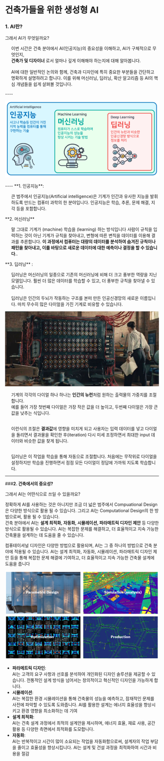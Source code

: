 # 건축가들을 위한 생성형 AI 

### **1. AI란?** 

그래서 AI가 무엇일까요? 
<br>
<p style="margin-left: 20px;"> 
이번 시간은 건축 분야에서 AI(인공지능)의 중요성을 이해하고, AI가 구체적으로 무엇인지,<br> 
<b>건축가 및 디자이너</b> 로서 얼마나 깊게 이해해야 하는지에 대해 알아봅니다. 
<br>
<br>AI에 대한 일반적인 논의와 함께, 건축과 디자인에 특히 중요한 부분들을 간단하고 명확하게 설명하려고 합니다. 이를 위해 머신러닝, 딥러닝, 확산 알고리즘 등 AI의 핵심 개념들을 쉽게 살펴볼 것입니다.</p>
----
<p align="center">
  <img src="../../img/image2.png" alt="Generative AI in Architecture">
</p>
----
**1. 인공지능**:
 <p style="margin-left: 20px;">
 큰 범주에서 인공지능(Artificial intelligence)은 기계가 인간과 유사한 지능을 발휘하도록 만드는 컴퓨터 과학의 한 분야입니다. 인공지능은 학습, 추론, 문제 해결, 지각 등을 포함합니다.
 </p>
**2. 머신러닝** 
<p style="margin-left: 20px;">
 말 그대로 기계가 (machine) 학습을 (learning) 하는 방식입니다
 사람이 규칙을 입력하는 것이 아닌 기계가 규칙을 찾아내고, 변형에 따른 변칙을 데이터를 이용해 결과를 추론합니다. <b>이 과정에서 컴퓨터는 대량의 데이터를 분석하여 숨겨진 규칙이나 패턴을 찾아내고, 이를 바탕으로 새로운 데이터에 대한 예측이나 결정을 할 수 있습니다.</b>. 
</p>
**3. 딥러닝** : 
<p style="margin-left: 20px;">
  딥러닝은 머신러닝의 일종으로 기존의 머신러닝에 비해 더 크고 풍부한 역량을 지닌 모델입니다. 훨씬 더 많은 데이터를 학습할 수 있고, 더 풍부한 규칙을 찾아낼 수 있습니다.
  <br><br> 딥러닝은 인간의 두뇌가 작동하는 구조를 본떠 만든 인공신경망의 새로운 이름입니다. 마치 무수히 많은 다이얼을 가진 기계로 비유할 수 있습니다. </P>
  
  <p align="center">
  <img src="../../img/image5.png" alt="Generative AI in Architecture">
</p>

  <div style="margin-left: 20px;">
  기계의 각각의 다이얼 하나 하나는 <b>인간의 뉴런</b>처럼 원하는 출력물의 가중치를 조절합니다. <br>예를 들어 가장 첫번째 다이얼은 가장 작은 값을 더 높이고, 두번째 다이얼은 가장 큰 값을 낮추는 식입니다. <br><br>

  이런식의 조절은 <b>결과값</b>에 영향을 미치게 되고 사용자는 입력 데이터를 넣고 다이얼을 돌리면서 결과물을 확인한 후(iteration) 다시 미세 조정하면서 최대한 input 데이터와 비슷한 값을 찾게 됩니다. <br><br>

  딥러닝은 이 작업을 학습을 통해 자동으로 조절합니다. 처음에는 무작위로 다이얼을 설정하지만 학습을 진행하면서 점점 모든 다이얼이 정답에 가까워 지도록 학습합니다.</div>

  ----

###**2. 건축에서의 중요성?**

그래서 AI는 어떤식으로 쓰일 수 있을까요? <br>

정확하게 AI를 사용하는 것은 아니지만 조금 더 넓은 범주에서 Compuational Design은 다양한 방식으로 활용 될 수 있습니다. 그리고 AI는 Computational Design의 한 방법으로써, 활용 될 수 있습니다.  
건축 분야에서 AI는 **설계 최적화, 자동화, 시뮬레이션, 파라매트릭 디자인 제안** 등 다양한 방식으로 활용될 수 있습니다. AI는 복잡한 문제를 해결하고, 더 효율적이고 지속 가능한 건축물을 설계하는 데 도움을 줄 수 있습니다.

컴퓨테이셔널 디자인은 다양한 방법으로 활용되며, AI는 그 중 하나의 방법으로 건축 분야에 적용될 수 있습니다. AI는 설계 최적화, 자동화, 시뮬레이션, 파라매트릭 디자인 제안 등을 통해 복잡한 문제 해결에 기여하고, 더 효율적이고 지속 가능한 건축물 설계에 도움을 줍니다<br>
<p align="center">
  <img src="../../img/image13.PNG" alt="Generative AI in Architecture">
</p>

- **파라메트릭 디자인**: <br>AI는 고객의 요구 사항과 선호를 분석하여 개인화된 디자인 솔루션을 제공할 수 있습니다. 전통적인 설계 방식을 넘어서는 창의적이고 혁신적인 디자인을 가능하게 합니다.
- **시뮬레이션**: <br>AI는 복잡한 환경 시뮬레이션을 통해 건축물의 성능을 예측하고, 잠재적인 문제를 사전에 파악할 수 있도록 도와줍니다. AI를 활용한 설계는 에너지 효율성을 향상시키고 환경 영향을 최소화하는 데 기여
- **설계 최적화**: <br>AI는 건축 설계 과정에서 최적의 설계안을 제시하며, 에너지 효율, 재료 사용, 공간 활용 등 다양한 측면에서 최적화를 도모합니다.
- **자동화**: <br>AI는 반복적이고 시간이 많이 소요되는 작업을 자동화함으로써, 설계자의 작업 부담을 줄이고 효율성을 향상시킵니다. AI는 설계 및 건설 과정을 최적화하여 시간과 비용을 절감


